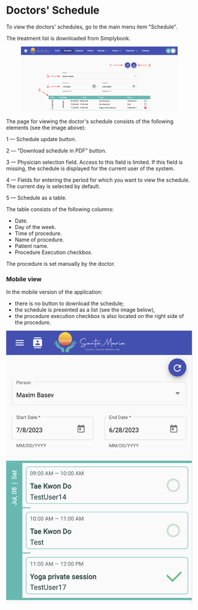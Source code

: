 # Doctors' Schedule

To view the doctors' schedules, go to the main menu item "Schedule".&#x20;

The treatment list is downloaded from Simplybook.

<figure><img src="../../.gitbook/assets/Screenshot 2023-06-28 at 19.54.23.png" alt=""><figcaption></figcaption></figure>

The page for viewing the doctor's schedule consists of the following elements (see the image above):&#x20;

1 — Schedule update button.&#x20;

2 — "Download schedule in PDF" button.&#x20;

3 — Physician selection field. Access to this field is limited. If this field is missing, the schedule is displayed for the current user of the system.&#x20;

4 — Fields for entering the period for which you want to view the schedule. The current day is selected by default.&#x20;

5 — Schedule as a table.&#x20;

The table consists of the following columns:&#x20;

* Date.&#x20;
* Day of the week.&#x20;
* Time of procedure.&#x20;
* Name of procedure.&#x20;
* Patient name.&#x20;
* Procedure Execution checkbox.&#x20;

The procedure is set manually by the doctor.

### Mobile view

In the mobile version of the application:&#x20;

* there is no button to download the schedule;&#x20;
* the schedule is presented as a list (see the image below),
* the procedure execution checkbox is also located on the right side of the procedure.

![](<../../.gitbook/assets/Screenshot 2023-06-28 at 19.54.42 (1).png>)

